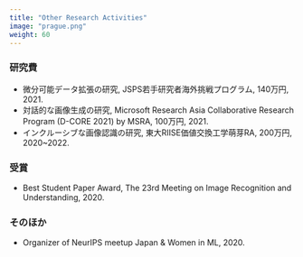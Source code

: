```yaml
---
title: "Other Research Activities"
image: "prague.png"
weight: 60
---
```


### 研究費

* 微分可能データ拡張の研究, JSPS若手研究者海外挑戦プログラム, 140万円, 2021.
* 対話的な画像生成の研究, Microsoft Research Asia Collaborative Research Program (D-CORE 2021) by MSRA, 100万円, 2021.
* インクルーシブな画像認識の研究, 東大RIISE価値交換工学萌芽RA, 200万円, 2020~2022.

### 受賞

* Best Student Paper Award, The 23rd Meeting on Image Recognition and Understanding, 2020.

### そのほか

* Organizer of NeurIPS meetup Japan & Women in ML, 2020.